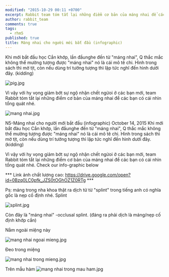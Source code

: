 ```yaml
---
modified: "2015-10-29 00:11 +0700"
excerpt: Rabbit team tóm tắt lại những điểm cơ bản của máng nhai để các bạn có cái nhìn tổng quát
author: rabbit_team
comments: true
tags: 
  - rhm5
published: true
title: Máng nhai cho người mới bắt đầu (infographic)
---
```



Khi mới bắt đầu học Cắn khớp, lần đầunghe đến từ "máng nhai", Q thắc mắc không thể mường tượng được "máng nhai" nó là cái mô tê chi. Hình trong sách thì mờ tịt, còn nếu dùng trí tưởng tượng thì lập tức nghĩ đến hình dưới đây.  (kidding)

![pig.jpg]({{site.baseurl}}/images/posts/pig.jpg)

Vì vậy với hy vọng giảm bớt sự ngộ nhận chết ngừoi ở các bạn mới, team Rabbit tóm tắt lại những điểm cơ bản của máng nhai để các bạn có cái nhìn tổng quát nhé.

![mang nhai.jpg]({{site.baseurl}}/images/posts/mang%20nhai.jpg)


N5-Máng nhai cho người mới bắt đầu (infographic)
October 14, 2015
Khi mới bắt đàu học Cắn khớp, lần đầunghe đến từ "máng nhai", Q thắc mắc không thể mường tượng được "máng nhai" nó là cái mô tê chi. Hình trong sách thì mờ tịt, còn nếu dùng trí tưởng tượng thì lập tức nghĩ đến hình dưới đây.  (kidding)

 
 
Vì vậy với hy vọng giảm bớt sự ngộ nhận chết ngừoi ở các bạn mới, team Rabbit tóm tắt lại những điểm cơ bản của máng nhai để các bạn có cái nhìn tổng quát nhé.
Check our info-graphic below
 
*** Link ảnh chất lượng cao: https://drive.google.com/open?id=0Bzq0LC0pfk_JZS0tOGhOZ1Z0RTg ***


Ps: máng trong nha khoa thật ra dịch từ từ "splint" trong tiếng anh có nghĩa gốc là nẹp cố định nhé.
Splint

![splint.jpg]({{site.baseurl}}/images/posts/splint.jpg)

Còn đây là "máng nhai" -occlusal splint. (đáng ra phải dịch là máng/nẹp cố định khớp cắn)
 
Nằm ngoài miệng này

![mang nhai ngoai mieng.jpg]({{site.baseurl}}/images/posts/mang%20nhai%20ngoai%20mieng.jpg)

Đeo trong miệng

![mang nhai trong mieng.jpg]({{site.baseurl}}/images/posts/mang%20nhai%20trong%20mieng.jpg)

Trên mẫu hàm
![mang nhai trong mau ham.jpg]({{site.baseurl}}/images/posts/mang%20nhai%20trong%20mau%20ham.jpg)
